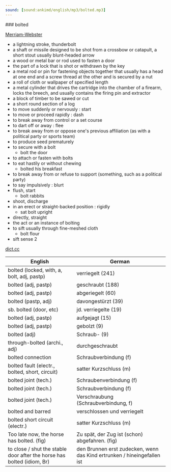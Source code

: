 ```yaml
---
sound: [sound:ankimd/english/mp3/bolted.mp3]
---
```


\### bolted

[Merriam-Webster](https://www.merriam-webster.com/dictionary/bolted)

- a lightning stroke, thunderbolt
- a shaft or missile designed to be shot from a crossbow or catapult, a short stout usually blunt-headed arrow
- a wood or metal bar or rod used to fasten a door
- the part of a lock that is shot or withdrawn by the key
- a metal rod or pin for fastening objects together that usually has a head at one end and a screw thread at the other and is secured by a nut
- a roll of cloth or wallpaper of specified length
- a metal cylinder that drives the cartridge into the chamber of a firearm, locks the breech, and usually contains the firing pin and extractor
- a block of timber to be sawed or cut
- a short round section of a log
- to move suddenly or nervously : start
- to move or proceed rapidly : dash
- to break away from control or a set course
- to dart off or away : flee
- to break away from or oppose one's previous affiliation (as with a political party or sports team)
- to produce seed prematurely
- to secure with a bolt
    - bolt the door
- to attach or fasten with bolts
- to eat hastily or without chewing
    - bolted his breakfast
- to break away from or refuse to support (something, such as a political party)
- to say impulsively : blurt
- flush, start
    - bolt rabbits
- shoot, discharge
- in an erect or straight-backed position : rigidly
    - sat bolt upright
- directly, straight
- the act or an instance of bolting
- to sift usually through fine-meshed cloth
    - bolt flour
- sift sense 2

[dict.cc](https://www.dict.cc/bolted)

| English        | German       |
| -------------- | ------------ |
| bolted (locked, with, a, bolt, adj, pastp) | verriegelt (241) |
| bolted (adj, pastp) | geschraubt (188) |
| bolted (adj, pastp) | abgeriegelt (60) |
| bolted (pastp, adj) | davongestürzt (39) |
| sb. bolted (door, etc) | jd. verriegelte (19) |
| bolted (adj, pastp) | aufgejagt (15) |
| bolted (adj, pastp) | gebolzt (9) |
| bolted (adj) | Schraub- (9) |
| through-bolted (archi., adj) | durchgeschraubt |
| bolted connection | Schraubverbindung (f) |
| bolted fault (electr., bolted, short, circuit) | satter Kurzschluss (m) |
| bolted joint (tech.) | Schraubenverbindung (f) |
| bolted joint (tech.) | Schraubverbindung (f) |
| bolted joint (tech.) | Verschraubung (Schraubverbindung, f) |
| bolted and barred | verschlossen und verriegelt |
| bolted short circuit (electr.) | satter Kurzschluss (m) |
| Too late now, the horse has bolted. (fig) | Zu spät, der Zug ist (schon) abgefahren. (fig) |
| to close / shut the stable door after the horse has bolted (idiom, Br) | den Brunnen erst zudecken, wenn das Kind ertrunken / hineingefallen ist |
